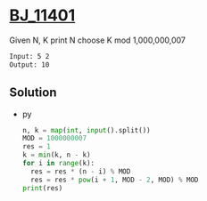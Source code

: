 # [BJ_11401](https://acmicpc.net/problem/11401)

Given N, K print N choose K mod 1,000,000,007

```txt
Input: 5 2
Output: 10
```

## Solution

* py

  ```py
  n, k = map(int, input().split())
  MOD = 1000000007
  res = 1
  k = min(k, n - k)
  for i in range(k):
    res = res * (n - i) % MOD
    res = res * pow(i + 1, MOD - 2, MOD) % MOD
  print(res)
  ```
